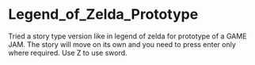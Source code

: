 # Legend_of_Zelda_Prototype
Tried a story type version like in legend of zelda for prototype of a GAME JAM. The story will move on its own and you need to press enter only where required. Use Z to use sword.
